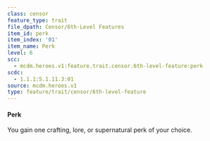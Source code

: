 ```yaml
---
class: censor
feature_type: trait
file_dpath: Censor/6th-Level Features
item_id: perk
item_index: '01'
item_name: Perk
level: 6
scc:
  - mcdm.heroes.v1:feature.trait.censor.6th-level-feature:perk
scdc:
  - 1.1.1:5.1.11.3:01
source: mcdm.heroes.v1
type: feature/trait/censor/6th-level-feature
---
```


#### Perk

You gain one crafting, lore, or supernatural perk of your choice.
